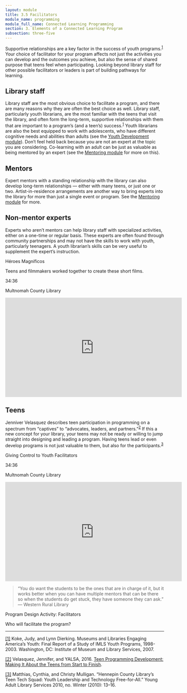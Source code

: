 ```yaml
---
layout: module
title: 3.5 Facilitators
module_name: programming
module_full_name: Connected Learning Programming
section: 3. Elements of a Connected Learning Program
subsection: three-five
---
```


Supportive relationships are a key factor in the success of youth programs.<sup><a href="#fn1" name="1">1</a></sup> Your choice of facilitator for your program affects not just the activities you can develop and the outcomes you achieve, but also the sense of shared purpose that teens feel when participating. Looking beyond library staff for other possible facilitators or leaders is part of building pathways for learning.

## Library staff

Library staff are the most obvious choice to facilitate a program, and there are many reasons why they are often the best choice as well. Library staff, particularly youth librarians, are the most familiar with the teens that visit the library, and often form the long-term, supportive relationships with them that are important to a program’s (and a teen’s) success.<sup><a href="#fn1" name="1">1</a></sup> Youth librarians are also the best equipped to work with adolescents, who have different cognitive needs and abilities than adults (see the [Youth Development module](../youth-development/index.html)). Don’t feel held back because you are not an expert at the topic you are considering. Co-learning with an adult can be just as valuable as being mentored by an expert (see the [Mentoring module](../mentoring/index.html) for more on this). 

## Mentors

Expert mentors with a standing relationship with the library can also develop long-term relationships — either with many teens, or just one or two. Artist-in-residence arrangements are another way to bring experts into the library for more than just a single event or program. See the [Mentoring module](../mentoring/index.html) for more. 

## Non-mentor experts

Experts who aren’t mentors can help library staff with specialized activities, either on a one-time or regular basis. These experts are often found through community partnerships and may not have the skills to work with youth, particularly teenagers. A youth librarian’s skills can be very useful to supplement the expert’s instruction. 

<div class="case_study_box">
	<p class="box-title">Héroes Magníficos</p>
	<p>Teens and filmmakers worked together to create these short films.</p>
	<p class="videotime">34:36</p><p class="source">Multnomah County Library</p>
	<div class="video">
		<iframe width="560" height="315" src="https://www.youtube.com/embed/cm1voRyspAA" frameborder="0" allow="autoplay; encrypted-media" allowfullscreen></iframe>
	</div>
</div>

## Teens
Jenniver Velasquez describes teen participation in programming on a spectrum from “captives” to “advocates, leaders, and partners.”<sup><a href="#fn2" name="2">2</a></sup>  If this a new concept for your library, your teens may not be ready or willing to jump straight into designing and leading a program. Having teens lead or even develop programs is not just valuable to them, but also for the participants.<sup><a href="#fn3" name="3">3</a></sup>

<div class="case_study_box">
	<p class="box-title">Giving Control to Youth Facilitators</p>
	<p class="videotime">34:36</p><p class="source">Multnomah County Library</p>
	<div class="video">
		<iframe width="560" height="315" src="https://www.youtube.com/embed/-JMiNErnE2I" frameborder="0" allow="autoplay; encrypted-media" allowfullscreen></iframe>
	</div>
</div>

> “You do want the students to be the ones that are in charge of it, but it works better when you can have multiple mentors that can be there so when the students do get stuck, they have someone they can ask.” — Western Rural Library

<div class="reflection">
	<p class="box-title">Program Design Activity: Facilitators</p>
	<p>Who will facilitate the program?</p> 
</div>

<hr/>


<a name="fn1" href="#1">[1]</a> Koke, Judy, and Lynn Dierking. Museums and Libraries Engaging America’s Youth: Final Report of a Study of IMLS Youth Programs, 1998-2003. Washington, DC: Institute of Museum and Library Services, 2007.

<a name="fn2" href="#2">[2]</a> Velasquez, Jennifer, and YALSA, 2016. [Teen Programming Development: Making It About the Teens from Start to Finish](https://www.youtube.com/watch?v=A6pO_M_8hLM).

<a name="fn3" href="#3">[3]</a> Matthias, Cynthia, and Christy Mulligan. “Hennepin County Library’s Teen Tech Squad: Youth Leadership and Technology Free-for-All.” Young Adult Library Services 2010, no. Winter (2010): 13–16.
